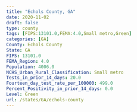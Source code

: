 ```yaml
---
title: "Echols County, GA"
date: 2020-11-02
draft: false
type: county
tags: [FIPS:13101.0,FEMA:4.0,Small metro,Green]
categories: [GA]
County: Echols County
State: GA
FIPS: 13101.0
FEMA_Region: 4.0
Population: 4006.0
NCHS_Urban_Rural_Classification: Small metro
Tests_in_prior_14_days: 20.0
Fourteen_day_test_rate_per_100000: 499.0
Percent_Positivity_in_prior_14_days: 0.0
Level: Green
url: /states/GA/echols-county
---
```



